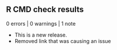 ## R CMD check results

0 errors | 0 warnings | 1 note

* This is a new release.
* Removed link that was causing an issue
